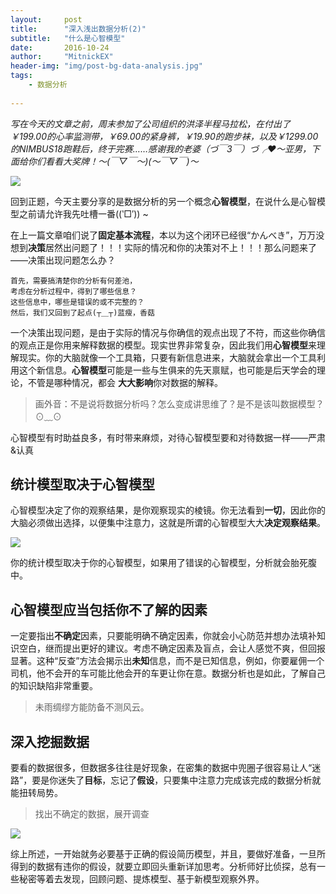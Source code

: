 ```yaml
---
layout:     post
title:      "深入浅出数据分析(2)"
subtitle:   "什么是心智模型"
date:       2016-10-24
author:     "MitnickEX"
header-img: "img/post-bg-data-analysis.jpg"
tags:
    - 数据分析
    
---
```


*写在今天的文章之前，周末参加了公司组织的洪泽半程马拉松，在付出了￥199.00的心率监测带，￥69.00的紧身裤，￥19.90的跑步袜，以及￥1299.00的NIMBUS18跑鞋后，终于完赛……感谢我的老婆（づ￣3￣）づ╭❤～亚男，下面给你们看看大奖牌！～(￣▽￣～)(～￣▽￣)～*

![](http://i.imgur.com/0IiMN12.jpg)

回到正题，今天主要分享的是数据分析的另一个概念**心智模型**，在说什么是心智模型之前请允许我先吐槽一番((‵□′)) ~

在上一篇文章咱们说了**固定基本流程**，本以为这个闭环已经很“かんべき”，万万没想到**决策**居然出问题了！！！实际的情况和你的决策对不上！！！那么问题来了——决策出现问题怎么办？
	
	首先，需要搞清楚你的分析有何差池，
	考虑在分析过程中，得到了哪些信息？
	这些信息中，哪些是错误的或不完整的？
	然后，我们又回到了起点(┬＿┬)蓝瘦，香菇
	
一个决策出现问题，是由于实际的情况与你确信的观点出现了不符，而这些你确信的观点正是你用来解释数据的模型。现实世界非常复杂，因此我们用**心智模型**来理解现实。你的大脑就像一个工具箱，只要有新信息进来，大脑就会拿出一个工具利用这个新信息。**心智模型**可能是一些与生俱来的先天禀赋，也可能是后天学会的理论，不管是哪种情况，都会 **大大影响**你对数据的解释。
> 画外音：不是说将数据分析吗？怎么变成讲思维了？是不是该叫数据模型？⊙﹏⊙

心智模型有时助益良多，有时带来麻烦，对待心智模型要和对待数据一样——严肃&认真

## 统计模型取决于心智模型 ##

心智模型决定了你的观察结果，是你观察现实的棱镜。你无法看到**一切**，因此你的大脑必须做出选择，以便集中注意力，这就是所谓的心智模型大大**决定观察结果**。

![](http://i.imgur.com/8jjJpYG.png)

你的统计模型取决于你的心智模型，如果用了错误的心智模型，分析就会胎死腹中。

## 心智模型应当包括你不了解的因素 ##

一定要指出**不确定**因素，只要能明确不确定因素，你就会小心防范并想办法填补知识空白，继而提出更好的建议。考虑不确定因素及盲点，会让人感觉不爽，但回报显著。这种“反查”方法会揭示出**未知**信息，而不是已知信息，例如，你要雇佣一个司机，他不会开的车可能比他会开的车更让你在意。数据分析也是如此，了解自己的知识缺陷非常重要。

> 未雨绸缪方能防备不测风云。

## 深入挖掘数据 ##
要看的数据很多，但数据多往往是好现象，在密集的数据中兜圈子很容易让人“迷路”，要是你迷失了**目标**，忘记了**假设**，只要集中注意力完成该完成的数据分析就能扭转局势。

> 找出不确定的数据，展开调查

![](http://i.imgur.com/AbefR1h.jpg)

综上所述，一开始就务必要基于正确的假设简历模型，并且，要做好准备，一旦所得到的数据有违你的假设，就要立即回头重新详加思考。分析师好比侦探，总有一些秘密等着去发现，回顾问题、提炼模型、基于新模型观察外界。